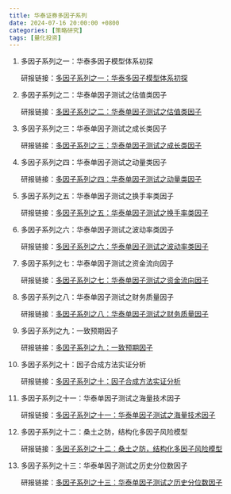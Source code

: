 ```yaml
---
title: 华泰证券多因子系列
date: 2024-07-16 20:00:00 +0800
categories: [策略研究]
tags: [量化投资]
---
```


1. 多因子系列之一：华泰多因子模型体系初探

    研报链接：[多因子系列之一：华泰多因子模型体系初探](/article/research-report/华泰证券多因子系列/20160921-华泰证券-华泰证券多因子系列之一：华泰多因子模型体系初探.pdf)

2. 多因子系列之二：华泰单因子测试之估值类因子

    研报链接：[多因子系列之二：华泰单因子测试之估值类因子](/article/research-report/华泰证券多因子系列/20160929-华泰证券-华泰证券多因子系列之二：华泰单因子测试之估值类因子.pdf)

3. 多因子系列之三：华泰单因子测试之成长类因子

    研报链接：[多因子系列之三：华泰单因子测试之成长类因子](/article/research-report/华泰证券多因子系列/20161031-华泰证券-华泰证券多因子系列之三：华泰单因子测试之成长类因子.pdf)

4. 多因子系列之四：华泰单因子测试之动量类因子

    研报链接：[多因子系列之四：华泰单因子测试之动量类因子](/article/research-report/华泰证券多因子系列/20161220-华泰证券-华泰证券多因子系列之四：华泰单因子测试之动量类因子.pdf)

5. 多因子系列之五：华泰单因子测试之换手率类因子

    研报链接：[多因子系列之五：华泰单因子测试之换手率类因子](/article/research-report/华泰证券多因子系列/20170109-华泰证券-华泰证券多因子系列之五：华泰单因子测试之换手率类因子.pdf)

6. 多因子系列之六：华泰单因子测试之波动率类因子

    研报链接：[多因子系列之六：华泰单因子测试之波动率类因子](/article/research-report/华泰证券多因子系列/20170327-华泰证券-华泰证券多因子系列之六：华泰单因子测试之波动率类因子.pdf)

7. 多因子系列之七：华泰单因子测试之资金流向因子

    研报链接：[多因子系列之七：华泰单因子测试之资金流向因子](/article/research-report/华泰证券多因子系列/20180517-华泰证券-华泰证券多因子系列之七：华泰单因子测试之资金流向因子.pdf)

8. 多因子系列之八：华泰单因子测试之财务质量因子

    研报链接：[多因子系列之八：华泰单因子测试之财务质量因子](/article/research-report/华泰证券多因子系列/20180525-华泰证券-华泰证券多因子系列之八：华泰单因子测试之财务质量因子.pdf)

9. 多因子系列之九：一致预期因子

    研报链接：[多因子系列之九：一致预期因子](/article/research-report/华泰证券多因子系列/20181214-华泰证券-华泰证券多因子系列之九：一致预期因子（2018-12-14）.pdf)

10. 多因子系列之十：因子合成方法实证分析

    研报链接：[多因子系列之十：因子合成方法实证分析](/article/research-report/华泰证券多因子系列/20190104-华泰证券-华泰证券多因子系列之十：因子合成方法实证分析.pdf)

11. 多因子系列之十一：华泰单因子测试之海量技术因子

    研报链接：[多因子系列之十一：华泰单因子测试之海量技术因子](/article/research-report/华泰证券多因子系列/20190521-华泰证券-华泰证券多因子系列之十一：华泰单因子测试之海量技术因子.pdf)

12. 多因子系列之十二：桑土之防，结构化多因子风险模型

    研报链接：[多因子系列之十二：桑土之防，结构化多因子风险模型](/article/research-report/华泰证券多因子系列/20190612-华泰证券-华泰证券多因子系列之十二：桑土之防，结构化多因子风险模型.pdf)

13. 多因子系列之十三：华泰单因子测试之历史分位数因子

    研报链接：[多因子系列之十三：华泰单因子测试之历史分位数因子](/article/research-report/华泰证券多因子系列/20191015-华泰证券-华泰证券多因子系列之十三：华泰单因子测试之历史分位数因子.pdf)


